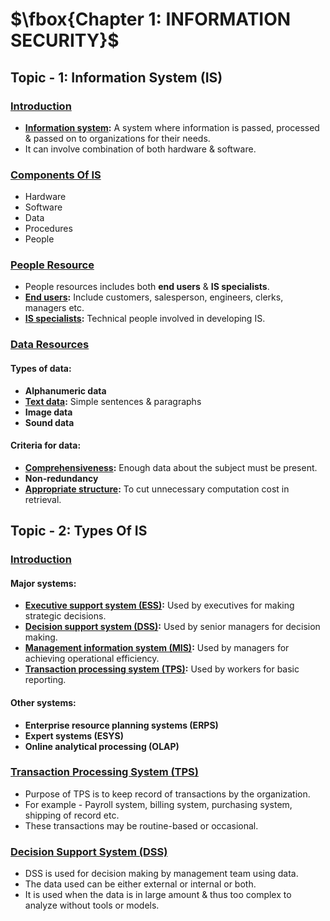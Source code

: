 # $\fbox{Chapter 1: INFORMATION SECURITY}$





## **Topic - 1: Information System (IS)**

### <u>Introduction</u>

- **<u>Information system</u>:** A system where information is passed, processed & passed on to organizations for their needs.
- It can involve combination of both hardware & software.


### <u>Components Of IS</u>

- Hardware
- Software
- Data
- Procedures
- People


### <u>People Resource</u>

- People resources includes both **end users** & **IS specialists**.
- **<u>End users</u>:** Include customers, salesperson, engineers, clerks, managers etc.
- **<u>IS specialists</u>:** Technical people involved in developing IS.


### <u>Data Resources</u>

#### Types of data:

- **Alphanumeric data**
- **<u>Text data</u>:** Simple sentences & paragraphs
- **Image data**
- **Sound data**

#### Criteria for data:

- **<u>Comprehensiveness</u>:** Enough data about the subject must be present.
- **Non-redundancy**
- **<u>Appropriate structure</u>:** To cut unnecessary computation cost in retrieval.



## **Topic - 2: Types Of IS**

### <u>Introduction</u>

#### Major systems:

- **<u>Executive support system (ESS)</u>:** Used by executives for making strategic decisions.
- **<u>Decision support system (DSS)</u>:** Used by senior managers for decision making.
- **<u>Management information system (MIS)</u>:** Used by managers for achieving operational efficiency.
- **<u>Transaction processing system (TPS)</u>:** Used by workers for basic reporting.

#### Other systems:

- **Enterprise resource planning systems (ERPS)**
- **Expert systems (ESYS)**
- **Online analytical processing (OLAP)**


### <u>Transaction Processing System (TPS)</u>

- Purpose of TPS is to keep record of transactions by the organization.
- For example - Payroll system, billing system, purchasing system, shipping of record etc.
- These transactions may be routine-based or occasional.


### <u>Decision Support System (DSS)</u>

- DSS is used for decision making by management team using data.
- The data used can be either external or internal or both.
- It is used when the data is in large amount & thus too complex to analyze without tools or models.
